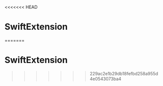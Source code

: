 <<<<<<< HEAD
# SwiftExtension
=======
# SwiftExtension
>>>>>>> 229ac2e1b29db18fefbd258a955d4e0543073ba4
